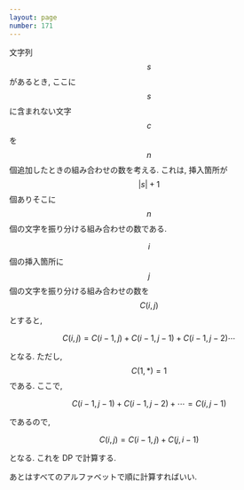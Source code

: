 ```yaml
---
layout: page
number: 171
---
```

文字列 $$ s $$ があるとき, ここに $$ s $$ に含まれない文字 $$ c $$ を $$ n $$ 個追加したときの組み合わせの数を考える. これは, 挿入箇所が $$ \lvert s \rvert + 1 $$ 個ありそこに $$ n $$ 個の文字を振り分ける組み合わせの数である.

$$ i $$ 個の挿入箇所に $$ j $$ 個の文字を振り分ける組み合わせの数を $$ C(i, j) $$ とすると,

$$
C(i, j) = C(i - 1, j) + C(i - 1, j - 1) + C(i - 1, j - 2)\cdots
$$

となる. ただし, $$ C(1, *) = 1 $$ である. ここで,

$$
C(i - 1, j - 1) + C(i - 1, j - 2) + \cdots = C(i, j - 1)
$$

であるので,

$$
C(i, j) = C(i - 1, j) + C(j, i - 1)
$$

となる. これを DP で計算する.

あとはすべてのアルファベットで順に計算すればいい.
